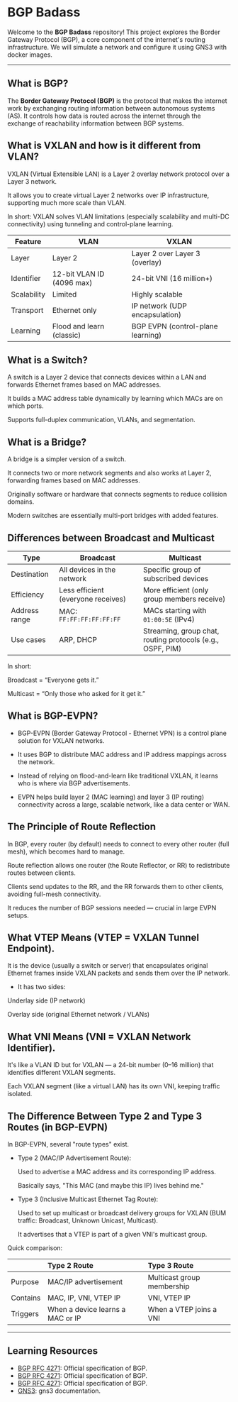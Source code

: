 # BGP Badass

Welcome to the **BGP Badass** repository! This project explores the Border Gateway Protocol (BGP), a core component of the internet's routing infrastructure. We will simulate a network and configure it using GNS3 with docker images.

---

## What is BGP?

The **Border Gateway Protocol (BGP)** is the protocol that makes the internet work by exchanging routing information between autonomous systems (AS). It controls how data is routed across the internet through the exchange of reachability information between BGP systems.

## What is VXLAN and how is it different from VLAN?

VXLAN (Virtual Extensible LAN) is a Layer 2 overlay network protocol over a Layer 3 network.

It allows you to create virtual Layer 2 networks over IP infrastructure, supporting much more scale than VLAN.

In short: VXLAN solves VLAN limitations (especially scalability and multi-DC connectivity) using tunneling and control-plane learning.

| Feature | **VLAN** | **VXLAN** |
|--------|---------|-----------|
| Layer | Layer 2 | Layer 2 over Layer 3 (overlay) |
| Identifier | 12-bit VLAN ID (4096 max) | 24-bit VNI (16 million+) |
| Scalability | Limited | Highly scalable |
| Transport | Ethernet only | IP network (UDP encapsulation) |
| Learning | Flood and learn (classic) | BGP EVPN (control-plane learning) |

## What is a Switch?

A switch is a Layer 2 device that connects devices within a LAN and forwards Ethernet frames based on MAC addresses.

It builds a MAC address table dynamically by learning which MACs are on which ports.

Supports full-duplex communication, VLANs, and segmentation.

## What is a Bridge?

A bridge is a simpler version of a switch.

It connects two or more network segments and also works at Layer 2, forwarding frames based on MAC addresses.

Originally software or hardware that connects segments to reduce collision domains.

Modern switches are essentially multi-port bridges with added features.

## Differences between Broadcast and Multicast

| Type | **Broadcast** | **Multicast** |
|------|---------------|----------------|
| Destination | All devices in the network | Specific group of subscribed devices |
| Efficiency | Less efficient (everyone receives) | More efficient (only group members receive) |
| Address range | MAC: `FF:FF:FF:FF:FF:FF` | MACs starting with `01:00:5E` (IPv4) |
| Use cases | ARP, DHCP | Streaming, group chat, routing protocols (e.g., OSPF, PIM) |

In short:

Broadcast = “Everyone gets it.”

Multicast = “Only those who asked for it get it.”

## What is BGP-EVPN?

- BGP-EVPN (Border Gateway Protocol - Ethernet VPN) is a control plane solution for VXLAN networks.
  
- It uses BGP to distribute MAC address and IP address mappings across the network.
  
- Instead of relying on flood-and-learn like traditional VXLAN, it learns who is where via BGP advertisements.
  
- EVPN helps build layer 2 (MAC learning) and layer 3 (IP routing) connectivity across a large, scalable network, like a data center or WAN.

## The Principle of Route Reflection

In BGP, every router (by default) needs to connect to every other router (full mesh), which becomes hard to manage.

Route reflection allows one router (the Route Reflector, or RR) to redistribute routes between clients.

Clients send updates to the RR, and the RR forwards them to other clients, avoiding full-mesh connectivity.

It reduces the number of BGP sessions needed — crucial in large EVPN setups.

## What VTEP Means (VTEP = VXLAN Tunnel Endpoint).

It is the device (usually a switch or server) that encapsulates original Ethernet frames inside VXLAN packets and sends them over the IP network.

- It has two sides:

Underlay side (IP network)

Overlay side (original Ethernet network / VLANs)

## What VNI Means (VNI = VXLAN Network Identifier).

It's like a VLAN ID but for VXLAN — a 24-bit number (0–16 million) that identifies different VXLAN segments.

Each VXLAN segment (like a virtual LAN) has its own VNI, keeping traffic isolated.

## The Difference Between Type 2 and Type 3 Routes (in BGP-EVPN)

In BGP-EVPN, several "route types" exist.

- Type 2 (MAC/IP Advertisement Route):

  Used to advertise a MAC address and its corresponding IP address.
  
  Basically says, "This MAC (and maybe this IP) lives behind me."
  
- Type 3 (Inclusive Multicast Ethernet Tag Route):

  Used to set up multicast or broadcast delivery groups for VXLAN (BUM traffic: Broadcast, Unknown Unicast, Multicast).
  
  It advertises that a VTEP is part of a given VNI's multicast group.

Quick comparison:

| | Type 2 Route | Type 3 Route |
|:-|:-|:-|
| Purpose | MAC/IP advertisement | Multicast group membership |
| Contains | MAC, IP, VNI, VTEP IP | VNI, VTEP IP |
| Triggers | When a device learns a MAC or IP | When a VTEP joins a VNI |

---

## Learning Resources

- [BGP RFC 4271](https://tools.ietf.org/html/rfc4271): Official specification of BGP.
- [BGP RFC 4271](https://tools.ietf.org/html/rfc7348): Official specification of BGP.
- [BGP RFC 4271](https://tools.ietf.org/html/rfc7432): Official specification of BGP.
- [GNS3](https://docs.gns3.com/docs/): gns3 documentation.
